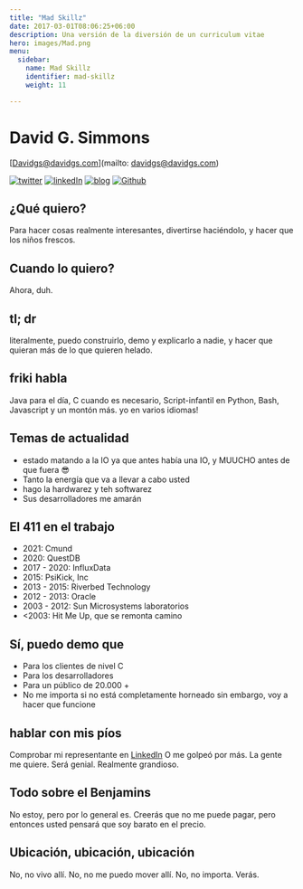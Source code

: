 ```yaml
---
title: "Mad Skillz"
date: 2017-03-01T08:06:25+06:00
description: Una versión de la diversión de un curriculum vitae
hero: images/Mad.png
menu:
  sidebar:
    name: Mad Skillz
    identifier: mad-skillz
    weight: 11

---
```


# David G. Simmons
[Davidgs@davidgs.com](mailto: davidgs@davidgs.com)

[![twitter](/posts/mad-skillz/images/twitter-icon-sm.png)](https://twitter.com/davidgsIoT) [![linkedIn](/posts/mad-skillz/images/linkedin-icon-sm.png)](https://linkedin.com/in/davidgsimmons) [![blog](/posts/mad-skillz/images/blog_icon-sm.png)](/posts) [![Github](/posts/mad-skillz/images/GitHub-Logo-Mark-sm.png)](https://github.com/davidgs)

## ¿Qué quiero?
Para hacer cosas realmente interesantes, divertirse haciéndolo, y hacer que los niños frescos.

## Cuando lo quiero?
Ahora, duh.

## tl; dr
literalmente, puedo construirlo, demo y explicarlo a nadie, y hacer que quieran más de lo que quieren helado.

## friki habla
Java para el día, C cuando es necesario, Script-infantil en Python, Bash, Javascript y un montón más. yo en varios idiomas!

## Temas de actualidad
- estado matando a la IO ya que antes había una IO, y MUUCHO antes de que fuera 😎
- Tanto la energía que va a llevar a cabo usted
- hago la hardwarez y teh softwarez
- Sus desarrolladores me amarán

## El 411 en el trabajo
- 2021: Cmund
- 2020: QuestDB
- 2017 - 2020: InfluxData
- 2015: PsiKick, Inc
- 2013 - 2015: Riverbed Technology
- 2012 - 2013: Oracle
- 2003 - 2012: Sun Microsystems laboratorios
- &lt;2003: Hit Me Up, que se remonta camino

## Sí, puedo demo que
- Para los clientes de nivel C
- Para los desarrolladores
- Para un público de 20.000 +
- No me importa si no está completamente horneado sin embargo, voy a hacer que funcione

## hablar con mis píos
Comprobar mi representante en [LinkedIn](https://linkedin.com/in/davidgsimmons) O me golpeó por más. La gente me quiere. Será genial. Realmente grandioso.

## Todo sobre el Benjamins
No estoy, pero por lo general es. Creerás que no me puede pagar, pero entonces usted pensará que soy barato en el precio.

## Ubicación, ubicación, ubicación
No, no vivo allí. No, no me puedo mover allí. No, no importa. Verás.
